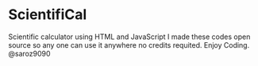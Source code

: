 # ScientifiCal
Scientific calculator using HTML and JavaScript 
I made these codes open source so any one can use it anywhere no credits requited.
Enjoy Coding. @saroz9090

